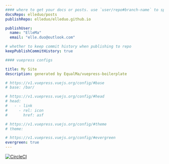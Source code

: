 ```yaml
---
#### where to get your docs or posts. use `user/repo#branch-name` to specify branch
docsRepo: elleduo/posts
publishRepo: elleduo/elleduo.github.io

publishUser:
  name: "ElleMa"
  email: "elle.duo@outlook.com"

# whether to keep commit history when publishing to repo
keepPublishCommitHistory: true

#### vuepress configs

title: My Site
description: generated by EqualMa/vuepress-boilerplate

# https://v1.vuepress.vuejs.org/config/#base
# base: /bar/

# https://v1.vuepress.vuejs.org/config/#head
# head:
#   - - link
#     - rel: icon
#       href: asf

# https://v1.vuepress.vuejs.org/config/#theme
# theme:

# https://v1.vuepress.vuejs.org/config/#evergreen
evergreen: true
---
```


[![CircleCI](https://circleci.com/gh/EqualMa/vuepress-boilerplate.svg?style=svg)](https://circleci.com/gh/EqualMa/vuepress-boilerplate)

